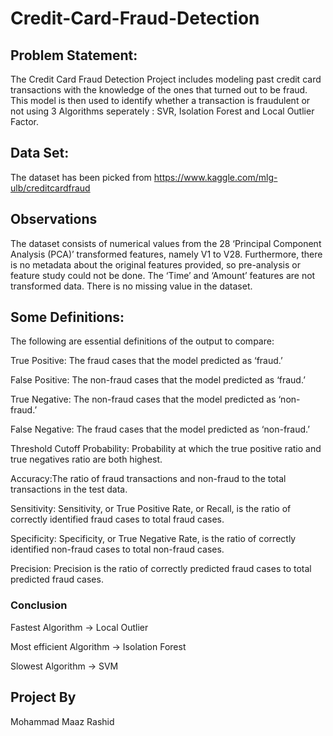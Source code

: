 # Credit-Card-Fraud-Detection

## Problem Statement:

The Credit Card Fraud Detection Project includes modeling past credit card transactions with the knowledge of the ones that turned out to be fraud. This model is then used to identify whether a  transaction is fraudulent or not using 3 Algorithms seperately : SVR, Isolation Forest and Local Outlier Factor.

## Data Set:

The dataset has been picked from https://www.kaggle.com/mlg-ulb/creditcardfraud 

## Observations

The dataset consists of numerical values from the 28 ‘Principal Component Analysis (PCA)’ transformed features, namely V1 to V28. Furthermore, there is no metadata about the original features provided, so pre-analysis or feature study could not be done.
The ‘Time’ and ‘Amount’ features are not transformed data.
There is no missing value in the dataset.


## Some Definitions:

The following are essential definitions of the output to compare:

True Positive: The fraud cases that the model predicted as ‘fraud.’

False Positive: The non-fraud cases that the model predicted as ‘fraud.’

True Negative: The non-fraud cases that the model predicted as ‘non-fraud.’

False Negative: The fraud cases that the model predicted as ‘non-fraud.’

Threshold Cutoff Probability: Probability at which the true positive ratio and true negatives ratio are both highest.

Accuracy:The ratio of fraud transactions and non-fraud to the total transactions in the test data.

Sensitivity: Sensitivity, or True Positive Rate, or Recall, is the ratio of correctly identified fraud cases to total fraud cases.

Specificity: Specificity, or True Negative Rate, is the ratio of correctly identified non-fraud cases to total non-fraud cases.

Precision: Precision is the ratio of correctly predicted fraud cases to total predicted fraud cases.

### Conclusion

Fastest Algorithm -> Local Outlier

Most efficient Algorithm -> Isolation Forest

Slowest Algorithm -> SVM

## Project By
Mohammad Maaz Rashid
